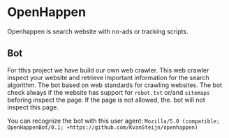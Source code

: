 # OpenHappen
Openhappen is search website with no-ads or tracking scripts.

## Bot
For tthis project we have build our own web crawler. This web crawler inspect your website and retrieve important information for the search algorithm.
The bot based on web standards for crawling websites. The bot check always if the website has support for `robot.txt` or/and `sitemaps` beforing inspect the page. If the page is not allowed, the. bot will not inspect this page.

You can recognize the bot with this user agent:
`Mozilla/5.0 (compatible; OpenHappenBot/0.1; +https://github.com/KvanSteijn/openhappen)`

